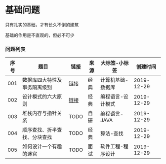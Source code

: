 # 基础问题

只有扎实的基础，才有长久不倒的建筑

基础的作用是不直观的，但必不可少

### 问题列表

|序号|题目|链接|来源|大标签-小标签|创建时间|
|--|--|--|--|--|--|
|001|数据库四大特性及事务隔离级别|[链接](https://github.com/peteryuanpan/notebook/blob/master/DATABASE/数据库四大特性及事物隔离级别.md)|经典|计算机基础-数据库|2019-12-29|
|002|设计模式的六大原则|[链接](https://github.com/peteryuanpan/notebook/tree/master/DESIGN_PATTER/设计模式的六大原则.md)|经典|编程语言-设计模式|2019-12-29|
|003|堆栈内存与指针关系|TODO|自研|编程语言-JAVA|2019-12-29|
|004|顺序查找、折半查找、分块查找|TODO|经典|算法-查找|2019-12-29|
|005|如何设计一个有趣的迷宫|TODO|面试|软件工程-程序设计|2019-12-29|
